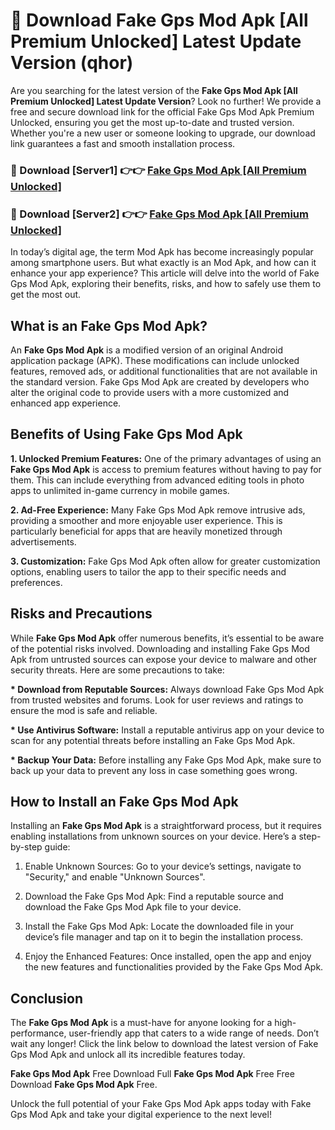 # 🤖 Download Fake Gps Mod Apk [All Premium Unlocked] Latest Update Version (qhor)

Are you searching for the latest version of the <strong>Fake Gps Mod Apk [All Premium Unlocked] Latest Update Version</strong>? Look no further! We provide a free and secure download link for the official Fake Gps Mod Apk Premium Unlocked, ensuring you get the most up-to-date and trusted version. Whether you're a new user or someone looking to upgrade, our download link guarantees a fast and smooth installation process.


<h3>📌 Download [Server1] 👉👉 <a href="https://hapymods.com?title=Fake+Gps+Mod+Apk&ref=3B1">Fake Gps Mod Apk [All Premium Unlocked]</a></h3>

<h3>📌 Download [Server2] 👉👉 <a href="https://hapymods.com?title=Fake+Gps+Mod+Apk&ref=3B1">Fake Gps Mod Apk [All Premium Unlocked]</a></h3>


In today’s digital age, the term Mod Apk has become increasingly popular among smartphone users. But what exactly is an Mod Apk, and how can it enhance your app experience? This article will delve into the world of Fake Gps Mod Apk, exploring their benefits, risks, and how to safely use them to get the most out.


<h2>What is an Fake Gps Mod Apk?</h2>

An <strong>Fake Gps Mod Apk</strong> is a modified version of an original Android application package (APK). These modifications can include unlocked features, removed ads, or additional functionalities that are not available in the standard version. Fake Gps Mod Apk are created by developers who alter the original code to provide users with a more customized and enhanced app experience.


<h2>Benefits of Using Fake Gps Mod Apk</h2>

<strong> 1. Unlocked Premium Features:</strong> One of the primary advantages of using an <strong>Fake Gps Mod Apk</strong> is access to premium features without having to pay for them. This can include everything from advanced editing tools in photo apps to unlimited in-game currency in mobile games.

<strong> 2. Ad-Free Experience:</strong> Many Fake Gps Mod Apk remove intrusive ads, providing a smoother and more enjoyable user experience. This is particularly beneficial for apps that are heavily monetized through advertisements.

<strong> 3. Customization:</strong> Fake Gps Mod Apk often allow for greater customization options, enabling users to tailor the app to their specific needs and preferences.


<h2>Risks and Precautions</h2>

While <strong>Fake Gps Mod Apk</strong> offer numerous benefits, it’s essential to be aware of the potential risks involved. Downloading and installing Fake Gps Mod Apk from untrusted sources can expose your device to malware and other security threats. Here are some precautions to take:

<strong> * Download from Reputable Sources:</strong> Always download Fake Gps Mod Apk from trusted websites and forums. Look for user reviews and ratings to ensure the mod is safe and reliable.

<strong> * Use Antivirus Software:</strong> Install a reputable antivirus app on your device to scan for any potential threats before installing an Fake Gps Mod Apk.

<strong> * Backup Your Data:</strong> Before installing any Fake Gps Mod Apk, make sure to back up your data to prevent any loss in case something goes wrong.


<h2>How to Install an Fake Gps Mod Apk</h2>

Installing an <strong>Fake Gps Mod Apk</strong> is a straightforward process, but it requires enabling installations from unknown sources on your device. Here’s a step-by-step guide:

 1. Enable Unknown Sources: Go to your device’s settings, navigate to "Security," and enable "Unknown Sources".

 2. Download the Fake Gps Mod Apk: Find a reputable source and download the Fake Gps Mod Apk file to your device.

 3. Install the Fake Gps Mod Apk: Locate the downloaded file in your device’s file manager and tap on it to begin the installation process.

 4. Enjoy the Enhanced Features: Once installed, open the app and enjoy the new features and functionalities provided by the Fake Gps Mod Apk.


<h2><strong>Conclusion</strong></h2>

The <strong>Fake Gps Mod Apk</strong> is a must-have for anyone looking for a high-performance, user-friendly app that caters to a wide range of needs. Don’t wait any longer! Click the link below to download the latest version of Fake Gps Mod Apk and unlock all its incredible features today.

<strong>Fake Gps Mod Apk</strong> Free Download Full <strong>Fake Gps Mod Apk</strong> Free Free Download <strong>Fake Gps Mod Apk</strong> Free.

Unlock the full potential of your Fake Gps Mod Apk apps today with Fake Gps Mod Apk and take your digital experience to the next level!